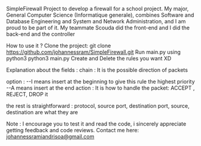 SimpleFirewall
Project to develop a firewall for a school project. My major, General Computer Science (Informatique generale), combines Software and Database Engineering and System and Network Administration, and I am proud to be part of it. My teammate Scouda did the front-end and I did the back-end and the controller



How to use it ?
Clone the project:
git clone https://github.com/johannessram/SimpleFirewall.git
Run main.py using python3
python3 main.py
Create and Delete the rules you want XD


Explanation about the fields :
chain :
It is the possible direction of packets

option :
--I means insert at the beginning to give this rule the highest priority
--A means insert at the end
action :
It is how to handle the packet: ACCEPT , REJECT, DROP it

the rest is straightforward :
protocol, source port, destination port, source, destination are what they are



Note :
I encourage you to test it and read the code, i sincerely appreciate getting feedback and code reviews. Contact me here: johannessramiandrisoa@gmail.com
